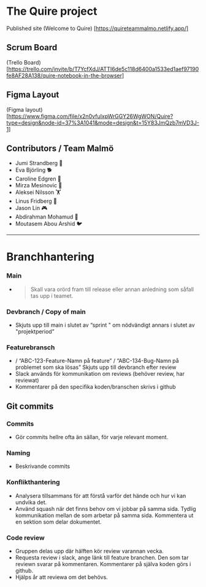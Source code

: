 # The Quire project
Published site
(Welcome to Quire) [https://quireteammalmo.netlify.app/]

## Scrum Board
(Trello Board)[https://trello.com/invite/b/T7YcfXdJ/ATTI6de5c118d6400a1533ed1aef97190fe8AF28A138/quire-notebook-in-the-browser]

## Figma Layout
(Figma layout)[https://www.figma.com/file/x2n0vfuIxpWrGGY26WgWON/Quire?type=design&node-id=37%3A1041&mode=design&t=15Y83JmQzb7mVD3J-1]

## Contributors / Team Malmö
- Jumi Strandberg 🐀
- Eva Björling 🐕
- Caroline Edgren 🐢
- Mirza Mesinovic 🧀
- Aleksei Nilsson 🏋️
- Linus Fridberg 💃
- Jason Lin 🎮
- Abdirahman Mohamud 🌛
- Moutasem Abou Arshid 🐦


--------
# Branchhantering

### Main
- >Skall vara orörd fram till release eller annan anledning som såfall tas upp i teamet. 
### Devbranch / Copy of main 
- Skjuts upp till main i slutet av “sprint " om nödvändigt annars i slutet av "projektperiod”
### Featurebransch 
- / “ABC-123-Feature-Namn på feature” / “ABC-134-Bug-Namn på problemet som ska lösas”
Skjuts upp till devbranch efter review
- Slack används för kommunikation om reviews (behöver review, har reviewat)
- Kommentarer på den specifika koden/branschen skrivs i github

## Git commits
### Commits 
- Gör commits hellre ofta än sällan, för varje relevant moment.
### Naming
- Beskrivande commits

### Konflikthantering
- Analysera tillsammans för att förstå varför det hände och hur vi kan undvika det. 
- Använd squash när det finns behov om vi jobbar på samma sida. Tydlig kommunikation mellan de som arbetar på samma sida. Kommentera ut en sektion som delar dokumentet.

### Code review
- Gruppen delas upp där hälften kör review varannan vecka.
- Requesta review i slack, ange länk till feature branchen. Den som tar reviewn svarar på kommentaren. Kommentarer på själva koden görs i github.
- Hjälps år att reviewa om det behövs. 

